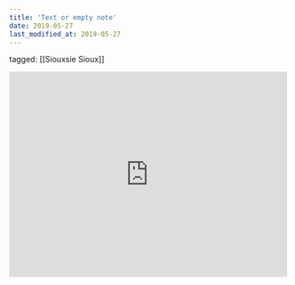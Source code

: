 ```yaml
---
title: 'Text or empty note'
date: 2019-05-27
last_modified_at: 2019-05-27
---
```

tagged: [[Siouxsie Sioux]]
<iframe allow="autoplay; fullscreen; picture-in-picture" allowfullscreen="" frameborder="0" height="369" src="https://player.vimeo.com/video/36534982?title=0&amp;byline=0&amp;portrait=0&amp;app_id=122963" title="Music Video: Siouxsie Sioux &amp;quot;Into A Swan&amp;quot;" width="500"></iframe>